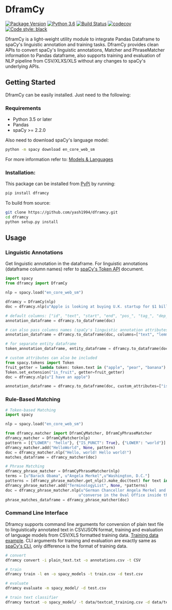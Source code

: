 # DframCy

[![Package Version](https://img.shields.io/pypi/v/dframcy.svg?&service=github)](https://pypi.python.org/pypi/dframcy/)
[![Python 3.6](https://img.shields.io/badge/python-3.6-blue.svg)](https://www.python.org/downloads/release/python-360/)
[![Build Status](https://travis-ci.org/yash1994/dframcy.svg?branch=master)](https://travis-ci.org/yash1994/dframcy) 
[![codecov](https://codecov.io/gh/yash1994/dframcy/branch/master/graph/badge.svg)](https://codecov.io/gh/yash1994/dframcy)
[![Code style: black](https://img.shields.io/badge/code%20style-black-000000.svg)](https://github.com/ambv/black)

DframCy is a light-weight utility module to integrate Pandas Dataframe to spaCy's linguistic annotation and training tasks. DframCy provides clean APIs to convert spaCy's linguistic annotations, Matcher and PhraseMatcher information to Pandas dataframe, also supports training and evaluation of NLP pipeline from CSV/XLXS/XLS without any changes to spaCy's underlying APIs.

## Getting Started

DframCy can be easily installed. Just need to the following:

### Requirements

* Python 3.5 or later
* Pandas
* spaCy >= 2.2.0

Also need to download spaCy's language model:

```bash
python -m spacy download en_core_web_sm
```

For more information refer to: [Models & Languages](https://spacy.io/usage/models)

### Installation:

This package can be installed from [PyPi](https://pypi.org/project/dframcy/) by running:

```bash
pip install dframcy
```

To build from source:

```bash
git clone https://github.com/yash1994/dframcy.git
cd dframcy
python setup.py install
```

## Usage

### Linguistic Annotations

Get linguistic annotation in the dataframe. For linguistic annotations (dataframe column names) refer to [spaCy's Token API](https://spacy.io/api/token) document.

```python
import spacy
from dframcy import DframCy

nlp = spacy.load("en_core_web_sm")

dframcy = DframCy(nlp)
doc = dframcy.nlp(u"Apple is looking at buying U.K. startup for $1 billion")

# default columns: ["id", "text", "start", "end", "pos_", "tag_", "dep_", "head", "ent_type_"]
annotation_dataframe = dframcy.to_dataframe(doc)

# can also pass columns names (spaCy's linguistic annotation attributes)
annotation_dataframe = dframcy.to_dataframe(doc, columns=["text", "lemma_", "lower_", "is_punct"])

# for separate entity dataframe
token_annotation_dataframe, entity_dataframe = dframcy.to_dataframe(doc, separate_entity_dframe=True)

# custom attributes can also be included
from spacy.tokens import Token
fruit_getter = lambda token: token.text in ("apple", "pear", "banana")
Token.set_extension("is_fruit", getter=fruit_getter)
doc = dframcy.nlp(u"I have an apple")

annotation_dataframe = dframcy.to_dataframe(doc, custom_attributes=["is_fruit"])
```

### Rule-Based Matching

```python
# Token-based Matching
import spacy

nlp = spacy.load("en_core_web_sm")

from dframcy.matcher import DframCyMatcher, DframCyPhraseMatcher
dframcy_matcher = DframCyMatcher(nlp)
pattern = [{"LOWER": "hello"}, {"IS_PUNCT": True}, {"LOWER": "world"}]
dframcy_matcher.add("HelloWorld", None, pattern)
doc = dframcy_matcher.nlp("Hello, world! Hello world!")
matches_dataframe = dframcy_matcher(doc)

# Phrase Matching
dframcy_phrase_matcher = DframCyPhraseMatcher(nlp)
terms = [u"Barack Obama", u"Angela Merkel",u"Washington, D.C."]
patterns = [dframcy_phrase_matcher.get_nlp().make_doc(text) for text in terms]
dframcy_phrase_matcher.add("TerminologyList", None, *patterns)
doc = dframcy_phrase_matcher.nlp(u"German Chancellor Angela Merkel and US President Barack Obama "
                                u"converse in the Oval Office inside the White House in Washington, D.C.")
phrase_matches_dataframe = dframcy_phrase_matcher(doc)
```

### Command Line Interface

Dframcy supports command line arguments for conversion of plain text file to linguistically annotated text in CSV/JSON format, training and evaluation of language models from CSV/XLS formatted training data.
[Training data example](https://github.com/yash1994/dframcy/blob/master/data/training_data_format.csv). CLI arguments for training and evaluation are exactly same as [spaCy's CLI](https://spacy.io/api/cli), only difference is the format of training data.

```bash
# convert
dframcy convert -i plain_text.txt -o annotations.csv -t CSV

# train
dframcy train -l en -o spacy_models -t train.csv -d test.csv

# evaluate
dframcy evaluate -m spacy_model/ -d test.csv

# train text classifier
dframcy textcat -o spacy_model/ -t data/textcat_training.csv -d data/textcat_training.csv
```
